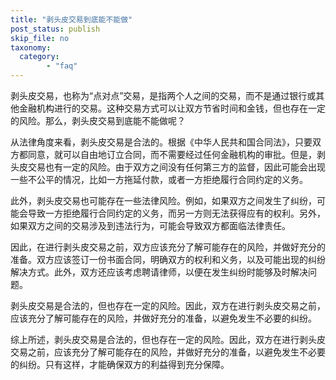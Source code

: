 ```yaml
---
title: "剥头皮交易到底能不能做"
post_status: publish
skip_file: no
taxonomy:
  category:
        - "faq"
---
```


剥头皮交易，也称为“点对点”交易，是指两个人之间的交易，而不是通过银行或其他金融机构进行的交易。这种交易方式可以让双方节省时间和金钱，但也存在一定的风险。那么，剥头皮交易到底能不能做呢？

从法律角度来看，剥头皮交易是合法的。根据《中华人民共和国合同法》，只要双方都同意，就可以自由地订立合同，而不需要经过任何金融机构的审批。但是，剥头皮交易也有一定的风险。由于双方之间没有任何第三方的监督，因此可能会出现一些不公平的情况，比如一方拖延付款，或者一方拒绝履行合同约定的义务。

此外，剥头皮交易也可能存在一些法律风险。例如，如果双方之间发生了纠纷，可能会导致一方拒绝履行合同约定的义务，而另一方则无法获得应有的权利。另外，如果双方之间的交易涉及到违法行为，可能会导致双方都面临法律责任。

因此，在进行剥头皮交易之前，双方应该充分了解可能存在的风险，并做好充分的准备。双方应该签订一份书面合同，明确双方的权利和义务，以及可能出现的纠纷解决方式。此外，双方还应该考虑聘请律师，以便在发生纠纷时能够及时解决问题。

剥头皮交易是合法的，但也存在一定的风险。因此，双方在进行剥头皮交易之前，应该充分了解可能存在的风险，并做好充分的准备，以避免发生不必要的纠纷。

综上所述，剥头皮交易是合法的，但也存在一定的风险。因此，双方在进行剥头皮交易之前，应该充分了解可能存在的风险，并做好充分的准备，以避免发生不必要的纠纷。只有这样，才能确保双方的利益得到充分保障。

